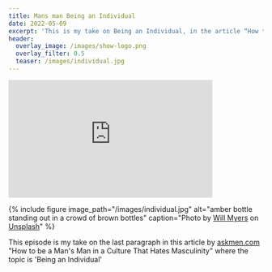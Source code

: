 ```yaml
---
title: Mans man Being an Individual
date: 2022-05-09
excerpt: 'This is my take on Being an Individual, in the article “How to be a Man’s Man in a Culture That Hates Masculinity” by askmen.com' 
header:
  overlay_image: /images/show-logo.png
  overlay_filter: 0.5
  teaser: /images/individual.jpg
---
```


<iframe src='https://open.spotify.com/embed/episode/7KlRhsvGIGpJ05py4f9ylE' width='80%' height='232' frameborder='0' allowtransparency='true' allow='encrypted-media'></iframe>

{% include figure image_path="/images/individual.jpg" alt="amber bottle standing out in a crowd of brown bottles" caption="Photo by <a href='https://unsplash.com/@will_myers?utm_source=unsplash&utm_medium=referral&utm_content=creditCopyText'>Will Myers</a> on <a href='https://unsplash.com/s/photos/stand-out?utm_source=unsplash&utm_medium=referral&utm_content=creditCopyText'>Unsplash</a>" %}

This episode is my take on the last paragraph in this article by [askmen.com](https://www.askmen.com/man_skills/essential/how-to-be-a-man-s-man-in-a-culture-that-hates-masculinity.html) "How to be a Man's Man in a Culture That Hates Masculinity" where the topic is 'Being an Individual' 
